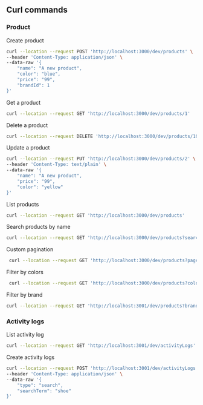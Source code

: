 ## Curl commands

### Product

Create product

```bash
curl --location --request POST 'http://localhost:3000/dev/products' \
--header 'Content-Type: application/json' \
--data-raw '{
    "name": "A new product",
    "color": "blue",
    "price": "99",
    "brandId": 1
}'
```

Get a product

```bash
curl --location --request GET 'http://localhost:3000/dev/products/1'
```

Delete a product

```bash
curl --location --request DELETE 'http://localhost:3000/dev/products/102'
```

Update a product

```bash
curl --location --request PUT 'http://localhost:3000/dev/products/2' \
--header 'Content-Type: text/plain' \
--data-raw '{
    "name": "A new product",
    "price": "99",
    "color": "yellow"
}'
```

List products

```bash
curl --location --request GET 'http://localhost:3000/dev/products'
```

Search products by name

```bash
curl --location --request GET 'http://localhost:3000/dev/products?search=Pizza'
```

Custom pagination

```bash
 curl --location --request GET 'http://localhost:3000/dev/products?page=2&pageSize=10'
```

Filter by colors

```bash
 curl --location --request GET 'http://localhost:3000/dev/products?color=red,blue'
```

Filter by brand

```bash
curl --location --request GET 'http://localhost:3001/dev/products?brand=dior'
```

### Activity logs

List activity log

```bash
curl --location --request GET 'http://localhost:3001/dev/activityLogs'
```

Create activity logs

```bash
curl --location --request POST 'http://localhost:3001/dev/activityLogs' \
--header 'Content-Type: application/json' \
--data-raw '{
    "type": "search",
    "searchTerm": "shoe"
}'
```
